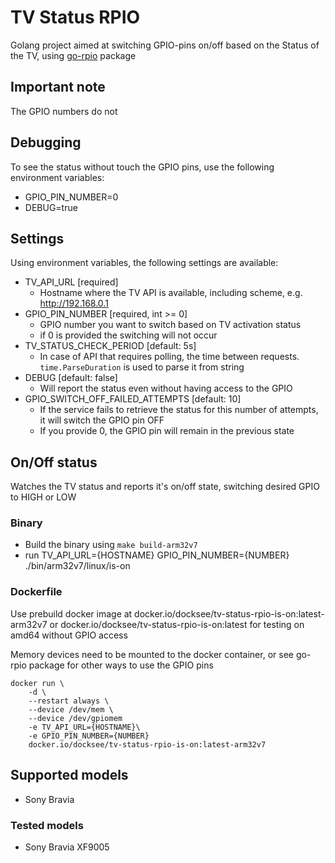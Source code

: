 # TV Status RPIO

Golang project aimed at switching GPIO-pins on/off based on the Status of the TV, using
[go-rpio](https://github.com/stianeikeland/go-rpio) package

## Important note
The GPIO numbers do not

## Debugging
To see the status without touch the GPIO pins, use the following environment variables:

- GPIO_PIN_NUMBER=0
- DEBUG=true

## Settings
Using environment variables, the following settings are available:

- TV_API_URL [required]
  - Hostname where the TV API is available, including scheme, e.g. http://192.168.0.1
- GPIO_PIN_NUMBER [required, int >= 0]
  - GPIO number you want to switch based on TV activation status
  - if 0 is provided the switching will not occur
- TV_STATUS_CHECK_PERIOD [default: 5s]
  - In case of API that requires polling, the time between requests. `time.ParseDuration` is used to parse it from string
- DEBUG [default: false]
  - Will report the status even without having access to the GPIO
- GPIO_SWITCH_OFF_FAILED_ATTEMPTS [default: 10]
  - If the service fails to retrieve the status for this number of attempts, it will switch the GPIO pin OFF
  - If you provide 0, the GPIO pin will remain in the previous state


## On/Off status
Watches the TV status and reports it's on/off state, switching desired GPIO to HIGH or LOW

### Binary
- Build the binary using `make build-arm32v7`
- run TV_API_URL={HOSTNAME} GPIO_PIN_NUMBER={NUMBER} ./bin/arm32v7/linux/is-on

### Dockerfile
Use prebuild docker image at docker.io/docksee/tv-status-rpio-is-on:latest-arm32v7
or docker.io/docksee/tv-status-rpio-is-on:latest for testing on amd64 without GPIO access

Memory devices need to be mounted to the docker container, or see go-rpio package for other ways to use the GPIO pins

```
docker run \
    -d \
    --restart always \
    --device /dev/mem \
    --device /dev/gpiomem
    -e TV_API_URL={HOSTNAME}\
    -e GPIO_PIN_NUMBER={NUMBER}
    docker.io/docksee/tv-status-rpio-is-on:latest-arm32v7
```


## Supported models
- Sony Bravia

### Tested models
- Sony Bravia XF9005
